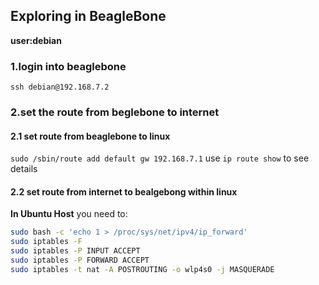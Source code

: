 ## Exploring in BeagleBone

**user:debian**

### 1.login into beaglebone

`ssh debian@192.168.7.2`

### 2.set the route from beglebone to internet

#### 2.1 set route from beaglebone to linux
`sudo /sbin/route add default gw 192.168.7.1`
use `ip route show` to see details

#### 2.2 set route from internet to bealgebong within linux

**In Ubuntu Host** you need to:
```bash
sudo bash -c 'echo 1 > /proc/sys/net/ipv4/ip_forward'
sudo iptables -F
sudo iptables -P INPUT ACCEPT
sudo iptables -P FORWARD ACCEPT
sudo iptables -t nat -A POSTROUTING -o wlp4s0 -j MASQUERADE
```






